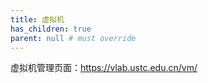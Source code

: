 ```yaml
---
title: 虚拟机
has_children: true
parent: null # must override
---
```


虚拟机管理页面：<https://vlab.ustc.edu.cn/vm/>
